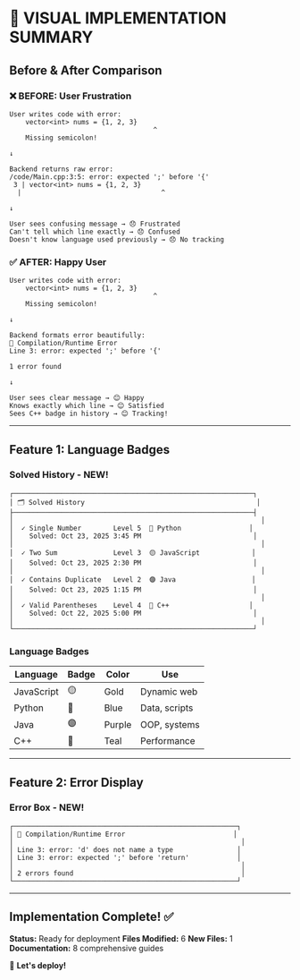 # 🎊 VISUAL IMPLEMENTATION SUMMARY

## Before & After Comparison

### ❌ BEFORE: User Frustration

```
User writes code with error:
    vector<int> nums = {1, 2, 3}
                                    ^
    Missing semicolon!

↓

Backend returns raw error:
/code/Main.cpp:3:5: error: expected ';' before '{'
 3 | vector<int> nums = {1, 2, 3}
  |                                   ^

↓

User sees confusing message → 😞 Frustrated
Can't tell which line exactly → 😞 Confused
Doesn't know language used previously → 😞 No tracking
```

### ✅ AFTER: Happy User

```
User writes code with error:
    vector<int> nums = {1, 2, 3}
                                    ^
    Missing semicolon!

↓

Backend formats error beautifully:
🔴 Compilation/Runtime Error
Line 3: error: expected ';' before '{'

1 error found

↓

User sees clear message → 😊 Happy
Knows exactly which line → 😊 Satisfied
Sees C++ badge in history → 😊 Tracking!
```

---

## Feature 1: Language Badges

### Solved History - NEW!

```
┌────────────────────────────────────────────────────────────┐
│ 🗂️ Solved History                                           │
├────────────────────────────────────────────────────────────┤
│                                                              │
│  ✓ Single Number        Level 5  🔵 Python                 │
│    Solved: Oct 23, 2025 3:45 PM                            │
│                                                              │
│  ✓ Two Sum              Level 3  🟡 JavaScript             │
│    Solved: Oct 23, 2025 2:30 PM                            │
│                                                              │
│  ✓ Contains Duplicate   Level 2  🟣 Java                   │
│    Solved: Oct 23, 2025 1:15 PM                            │
│                                                              │
│  ✓ Valid Parentheses    Level 4  🔷 C++                    │
│    Solved: Oct 22, 2025 5:00 PM                            │
│                                                              │
└────────────────────────────────────────────────────────────┘
```

### Language Badges

| Language | Badge | Color | Use |
|----------|-------|-------|-----|
| JavaScript | 🟡 | Gold | Dynamic web |
| Python | 🔵 | Blue | Data, scripts |
| Java | 🟣 | Purple | OOP, systems |
| C++ | 🔷 | Teal | Performance |

---

## Feature 2: Error Display

### Error Box - NEW!

```
┌────────────────────────────────────────────────────────┐
│ 🔴 Compilation/Runtime Error                           │
│                                                         │
│ Line 3: error: 'd' does not name a type                │
│ Line 3: error: expected ';' before 'return'            │
│                                                         │
│ 2 errors found                                          │
└────────────────────────────────────────────────────────┘
```

---

## Implementation Complete! ✅

**Status:** Ready for deployment
**Files Modified:** 6
**New Files:** 1
**Documentation:** 8 comprehensive guides

🚀 **Let's deploy!**
